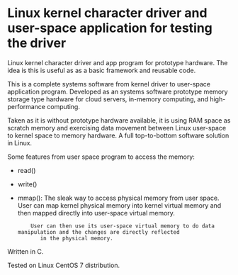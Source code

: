 # Linux kernel character driver and user-space application for testing the driver
Linux kernel character driver and app program for prototype hardware. 
The idea is this is useful as as a basic framework and reusable code.

This is a complete systems software from kernel driver to user-space application program.
Developed as an systems software prototype memory storage type hardware for cloud servers, in-memory computing, 
and high-performance computing.

Taken as it is without prototype hardware available, it is using RAM space as scratch memory
and exercising data movement between Linux user-space to kernel space to memory hardware.
A full top-to-bottom software solution in Linux.

Some features from user space program to access the memory:
- read()
- write()
- mmap(): The sleak way to access physical memory from user space.
          User can map kernel physical memory into kernel virtual memory and then mapped directly into user-space virtual memory.

          User can then use its user-space virtual memory to do data manipulation and the changes are directly reflected
             in the physical memory.

Written in C.

Tested on Linux CentOS 7 distribution.
